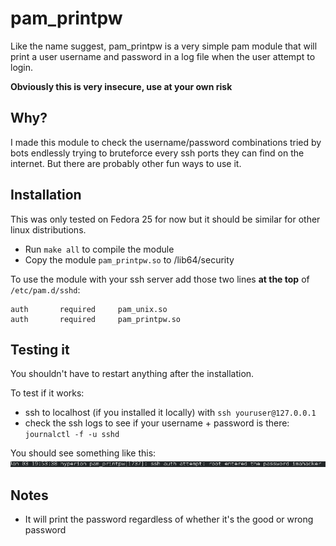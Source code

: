 # pam_printpw

Like the name suggest, pam_printpw is a very simple pam module that will print a
user username and password in a log file when the user attempt to login.

**Obviously this is very insecure, use at your own risk**

## Why?

I made this module to check the username/password combinations tried by bots
endlessly trying to bruteforce every ssh ports they can find on the internet.
But there are probably other fun ways to use it.

## Installation

This was only tested on Fedora 25 for now but it should be similar for other
linux distributions.

- Run ` make all ` to compile the module
- Copy the module `pam_printpw.so` to /lib64/security

To use the module with your ssh server add those two lines **at the top** of
`/etc/pam.d/sshd`:

```
auth       required     pam_unix.so
auth       required     pam_printpw.so
```

## Testing it

You shouldn't have to restart anything after the installation.

To test if it works:

- ssh to localhost (if you installed it locally) with `ssh youruser@127.0.0.1`
- check the ssh logs to see if your username + password is there: `journalctl -f -u sshd`

You should see something like this:
![pam_log](screenshot/pam_log.png)

## Notes

- It will print the password regardless of whether it's the good or wrong password
